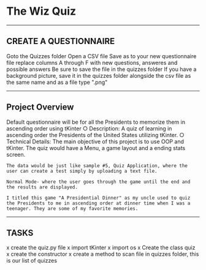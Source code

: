 # The Wiz Quiz 

------------------------
CREATE A QUESTIONNAIRE
------------------------
Goto the Quizzes folder
Open a CSV file
Save as to your new questionnaire file
replace columns A through F with new questions, answeres and possible answers
Be sure to save the file in the quizzes folder
If you have a background picture, save it in the quizzes folder alongside the csv file as the same name and as a file type ".png"

------------------------
Project Overview
------------------------
Default questionnaire will be for all the Presidents to memorize them in ascending order using tKinter
○ Description:
	A quiz of learning in ascending order the Presidents of the United States utilizing tKinter.
○ Technical Details:
	The main objective of this project is to use OOP and tKinter. The quiz would have a Menu, a game layout and a ending stats screen. 
	
	The data would be just like sample #5, Quiz Application, where the user can create a test simply by uploading a text file.
	
	Normal Mode- where the user goes through the game until the end and the results are displayed.
	
	I titled this game "A Presidential Dinner" as my uncle used to quiz the Presidents to me in ascending order at dinner time when I was a teenager. They are some of my favorite memories.

------------------------
TASKS
------------------------
x create the quiz.py file
x import tKinter
x import os
x Create the class quiz
x create the constructor
x create a method to scan file in quizzes folder, this is our list of quizzes
